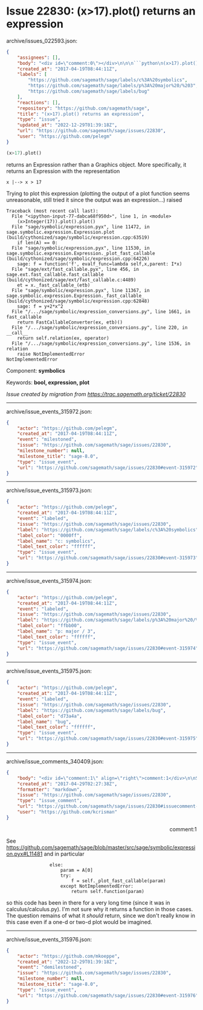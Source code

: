 # Issue 22830: (x>17).plot() returns an expression

archive/issues_022593.json:
```json
{
    "assignees": [],
    "body": "<div id=\"comment:0\"></div>\n\n\n```python\n(x>17).plot()\n```\nreturns an Expression rather than a Graphics object.  More specifically, it\nreturns an Expression with the representation\n\n```\nx |--> x > 17\n```\n\nTrying to plot this expression (plotting the output of a plot function seems unreasonable, still tried it since the output was an expression...) raised\n\n```pytb\nTraceback (most recent call last):\n  File \"<ipython-input-77-dabca68f950d>\", line 1, in <module>\n    (x>Integer(17)).plot().plot()\n  File \"sage/symbolic/expression.pyx\", line 11472, in sage.symbolic.expression.Expression.plot (build/cythonized/sage/symbolic/expression.cpp:63519)\n    if len(A) == 0:\n  File \"sage/symbolic/expression.pyx\", line 11530, in sage.symbolic.expression.Expression._plot_fast_callable (build/cythonized/sage/symbolic/expression.cpp:64226)\n    sage: f = function('f', evalf_func=lambda self,x,parent: I*x)\n  File \"sage/ext/fast_callable.pyx\", line 456, in sage.ext.fast_callable.fast_callable (build/cythonized/sage/ext/fast_callable.c:4489)\n    et = x._fast_callable_(etb)\n  File \"sage/symbolic/expression.pyx\", line 11367, in sage.symbolic.expression.Expression._fast_callable_ (build/cythonized/sage/symbolic/expression.cpp:62848)\n    sage: f = y+2*x^2\n  File \"/.../sage/symbolic/expression_conversions.py\", line 1661, in fast_callable\n    return FastCallableConverter(ex, etb)()\n  File \"/.../sage/symbolic/expression_conversions.py\", line 220, in __call__\n    return self.relation(ex, operator)\n  File \"/.../sage/symbolic/expression_conversions.py\", line 1536, in relation\n    raise NotImplementedError\nNotImplementedError\n```\n\nComponent: **symbolics**\n\nKeywords: **bool, expression, plot**\n\n_Issue created by migration from https://trac.sagemath.org/ticket/22830_\n\n",
    "created_at": "2017-04-19T08:44:11Z",
    "labels": [
        "https://github.com/sagemath/sage/labels/c%3A%20symbolics",
        "https://github.com/sagemath/sage/labels/p%3A%20major%20/%203",
        "https://github.com/sagemath/sage/labels/bug"
    ],
    "reactions": [],
    "repository": "https://github.com/sagemath/sage",
    "title": "(x>17).plot() returns an expression",
    "type": "issue",
    "updated_at": "2022-12-29T01:39:18Z",
    "url": "https://github.com/sagemath/sage/issues/22830",
    "user": "https://github.com/pelegm"
}
```
<div id="comment:0"></div>


```python
(x>17).plot()
```
returns an Expression rather than a Graphics object.  More specifically, it
returns an Expression with the representation

```
x |--> x > 17
```

Trying to plot this expression (plotting the output of a plot function seems unreasonable, still tried it since the output was an expression...) raised

```pytb
Traceback (most recent call last):
  File "<ipython-input-77-dabca68f950d>", line 1, in <module>
    (x>Integer(17)).plot().plot()
  File "sage/symbolic/expression.pyx", line 11472, in sage.symbolic.expression.Expression.plot (build/cythonized/sage/symbolic/expression.cpp:63519)
    if len(A) == 0:
  File "sage/symbolic/expression.pyx", line 11530, in sage.symbolic.expression.Expression._plot_fast_callable (build/cythonized/sage/symbolic/expression.cpp:64226)
    sage: f = function('f', evalf_func=lambda self,x,parent: I*x)
  File "sage/ext/fast_callable.pyx", line 456, in sage.ext.fast_callable.fast_callable (build/cythonized/sage/ext/fast_callable.c:4489)
    et = x._fast_callable_(etb)
  File "sage/symbolic/expression.pyx", line 11367, in sage.symbolic.expression.Expression._fast_callable_ (build/cythonized/sage/symbolic/expression.cpp:62848)
    sage: f = y+2*x^2
  File "/.../sage/symbolic/expression_conversions.py", line 1661, in fast_callable
    return FastCallableConverter(ex, etb)()
  File "/.../sage/symbolic/expression_conversions.py", line 220, in __call__
    return self.relation(ex, operator)
  File "/.../sage/symbolic/expression_conversions.py", line 1536, in relation
    raise NotImplementedError
NotImplementedError
```

Component: **symbolics**

Keywords: **bool, expression, plot**

_Issue created by migration from https://trac.sagemath.org/ticket/22830_





---

archive/issue_events_315972.json:
```json
{
    "actor": "https://github.com/pelegm",
    "created_at": "2017-04-19T08:44:11Z",
    "event": "milestoned",
    "issue": "https://github.com/sagemath/sage/issues/22830",
    "milestone_number": null,
    "milestone_title": "sage-8.0",
    "type": "issue_event",
    "url": "https://github.com/sagemath/sage/issues/22830#event-315972"
}
```



---

archive/issue_events_315973.json:
```json
{
    "actor": "https://github.com/pelegm",
    "created_at": "2017-04-19T08:44:11Z",
    "event": "labeled",
    "issue": "https://github.com/sagemath/sage/issues/22830",
    "label": "https://github.com/sagemath/sage/labels/c%3A%20symbolics",
    "label_color": "0000ff",
    "label_name": "c: symbolics",
    "label_text_color": "ffffff",
    "type": "issue_event",
    "url": "https://github.com/sagemath/sage/issues/22830#event-315973"
}
```



---

archive/issue_events_315974.json:
```json
{
    "actor": "https://github.com/pelegm",
    "created_at": "2017-04-19T08:44:11Z",
    "event": "labeled",
    "issue": "https://github.com/sagemath/sage/issues/22830",
    "label": "https://github.com/sagemath/sage/labels/p%3A%20major%20/%203",
    "label_color": "ffbb00",
    "label_name": "p: major / 3",
    "label_text_color": "ffffff",
    "type": "issue_event",
    "url": "https://github.com/sagemath/sage/issues/22830#event-315974"
}
```



---

archive/issue_events_315975.json:
```json
{
    "actor": "https://github.com/pelegm",
    "created_at": "2017-04-19T08:44:11Z",
    "event": "labeled",
    "issue": "https://github.com/sagemath/sage/issues/22830",
    "label": "https://github.com/sagemath/sage/labels/bug",
    "label_color": "d73a4a",
    "label_name": "bug",
    "label_text_color": "ffffff",
    "type": "issue_event",
    "url": "https://github.com/sagemath/sage/issues/22830#event-315975"
}
```



---

archive/issue_comments_340409.json:
```json
{
    "body": "<div id=\"comment:1\" align=\"right\">comment:1</div>\n\nSee https://github.com/sagemath/sage/blob/master/src/sage/symbolic/expression.pyx#L11481 and in particular\n\n```\n                else:\n                    param = A[0]\n                    try:\n                        f = self._plot_fast_callable(param)\n                    except NotImplementedError:\n                        return self.function(param)\n```\nso this code has been in there for a very long time (since it was in calculus/calculus.py).  I'm not sure why it returns a function in those cases.  The question remains of what it *should* return, since we don't really know in this case even if a one-d or two-d plot would be imagined.",
    "created_at": "2017-04-29T02:27:38Z",
    "formatter": "markdown",
    "issue": "https://github.com/sagemath/sage/issues/22830",
    "type": "issue_comment",
    "url": "https://github.com/sagemath/sage/issues/22830#issuecomment-340409",
    "user": "https://github.com/kcrisman"
}
```

<div id="comment:1" align="right">comment:1</div>

See https://github.com/sagemath/sage/blob/master/src/sage/symbolic/expression.pyx#L11481 and in particular

```
                else:
                    param = A[0]
                    try:
                        f = self._plot_fast_callable(param)
                    except NotImplementedError:
                        return self.function(param)
```
so this code has been in there for a very long time (since it was in calculus/calculus.py).  I'm not sure why it returns a function in those cases.  The question remains of what it *should* return, since we don't really know in this case even if a one-d or two-d plot would be imagined.



---

archive/issue_events_315976.json:
```json
{
    "actor": "https://github.com/mkoeppe",
    "created_at": "2022-12-29T01:39:18Z",
    "event": "demilestoned",
    "issue": "https://github.com/sagemath/sage/issues/22830",
    "milestone_number": null,
    "milestone_title": "sage-8.0",
    "type": "issue_event",
    "url": "https://github.com/sagemath/sage/issues/22830#event-315976"
}
```
